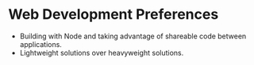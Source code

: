 # Web Development Preferences

- Building with Node and taking advantage of shareable code between applications.
- Lightweight solutions over heavyweight solutions.
